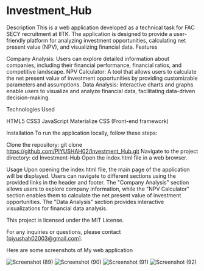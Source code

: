# Investment_Hub
Description
This is a web application developed as a technical task for FAC SECY recruitment at IITK. The application is designed to provide a user-friendly platform for analyzing investment opportunities, calculating net present value (NPV), and visualizing financial data.
Features

Company Analysis: Users can explore detailed information about companies, including their financial performance, financial ratios, and competitive landscape.
NPV Calculator: A tool that allows users to calculate the net present value of investment opportunities by providing customizable parameters and assumptions.
Data Analysis: Interactive charts and graphs enable users to visualize and analyze financial data, facilitating data-driven decision-making.

Technologies Used

HTML5
CSS3
JavaScript
Materialize CSS (Front-end framework)

Installation
To run the application locally, follow these steps:

Clone the repository: git clone https://github.com/PIYUSHAH02/Investment_Hub.git
Navigate to the project directory: cd Investment-Hub
Open the index.html file in a web browser.

Usage
Upon opening the index.html file, the main page of the application will be displayed. Users can navigate to different sections using the provided links in the header and footer. The "Company Analysis" section allows users to explore company information, while the "NPV Calculator" section enables them to calculate the net present value of investment opportunities. The "Data Analysis" section provides interactive visualizations for financial data analysis.

This project is licensed under the MIT License.

For any inquiries or questions, please contact [piyushah02003@gmail.com].

Here are some screenshots of My web application

![Screenshot (89)](https://github.com/PIYUSHAH02/Investment_Hub/assets/170579374/5bd924c6-8c26-4c8c-a4f6-8459243c4547)
![Screenshot (90)](https://github.com/PIYUSHAH02/Investment_Hub/assets/170579374/a444acde-8c44-41eb-b154-8c299f96a315)
![Screenshot (91)](https://github.com/PIYUSHAH02/Investment_Hub/assets/170579374/03d19a02-10c0-4a93-9c13-2a99eddb74fc)
![Screenshot (92)](https://github.com/PIYUSHAH02/Investment_Hub/assets/170579374/8803aefa-1093-4a68-8047-3da0b8e23556)
